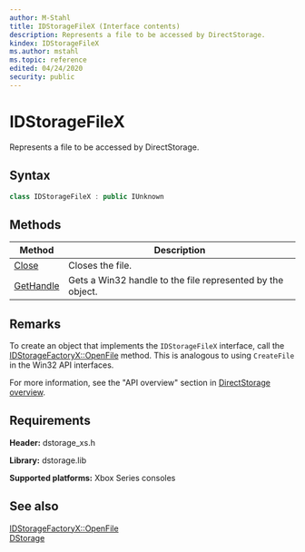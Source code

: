 ```yaml
---
author: M-Stahl
title: IDStorageFileX (Interface contents)
description: Represents a file to be accessed by DirectStorage.
kindex: IDStorageFileX
ms.author: mstahl
ms.topic: reference
edited: 04/24/2020
security: public
---
```


# IDStorageFileX  

Represents a file to be accessed by DirectStorage.  

## Syntax  
  
```cpp  
class IDStorageFileX : public IUnknown  
```  
  
  
## Methods  
  
| Method | Description |  
| --- | --- |  
| [Close](methods/idstoragefilex_close.md) | Closes the file. |  
| [GetHandle](methods/idstoragefilex_gethandle.md) | Gets a Win32 handle to the file represented by the object. |  

  
## Remarks  

To create an object that implements the `IDStorageFileX` interface, call the [IDStorageFactoryX::OpenFile](../IDStorageFactoryX/methods/idstoragefactoryx_openfile.md) method. This is analogous to using `CreateFile` in the Win32 API interfaces.  

For more information, see the "API overview" section in [DirectStorage overview](../../../../../system/overviews/directstorage/directstorage-overview.md).

## Requirements  
  
**Header:** dstorage_xs.h  
  
**Library:** dstorage.lib  
  
**Supported platforms:** Xbox Series consoles  
  
## See also  
[IDStorageFactoryX::OpenFile](../IDStorageFactoryX/methods/idstoragefactoryx_openfile.md)  
[DStorage](../../dstorage_members.md)  
  